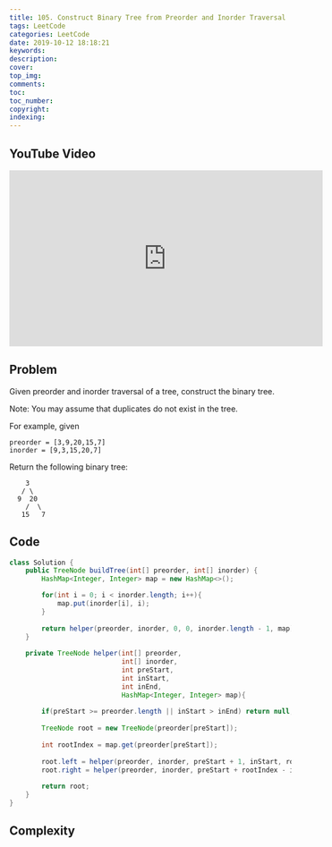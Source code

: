 ```yaml
---
title: 105. Construct Binary Tree from Preorder and Inorder Traversal
tags: LeetCode
categories: LeetCode
date: 2019-10-12 18:18:21
keywords:
description:
cover:
top_img:
comments:
toc:
toc_number:
copyright:
indexing:
---
```

## YouTube Video
<iframe width="560" height="315" src="https://www.youtube.com/embed/6Xcz08RkRHE" frameborder="0" allow="accelerometer; autoplay; encrypted-media; gyroscope; picture-in-picture" allowfullscreen></iframe>

## Problem
Given preorder and inorder traversal of a tree, construct the binary tree.

Note:
You may assume that duplicates do not exist in the tree.

For example, given
```
preorder = [3,9,20,15,7]
inorder = [9,3,15,20,7]
```
Return the following binary tree:
```
    3
   / \
  9  20
    /  \
   15   7
```

## Code
```java
class Solution {
    public TreeNode buildTree(int[] preorder, int[] inorder) {
        HashMap<Integer, Integer> map = new HashMap<>();

        for(int i = 0; i < inorder.length; i++){
            map.put(inorder[i], i);
        } 
        
        return helper(preorder, inorder, 0, 0, inorder.length - 1, map);
    }
    
    private TreeNode helper(int[] preorder, 
                            int[] inorder, 
                            int preStart, 
                            int inStart, 
                            int inEnd, 
                            HashMap<Integer, Integer> map){
        
        if(preStart >= preorder.length || inStart > inEnd) return null;
        
        TreeNode root = new TreeNode(preorder[preStart]);
        
        int rootIndex = map.get(preorder[preStart]);
        
        root.left = helper(preorder, inorder, preStart + 1, inStart, rootIndex - 1, map);
        root.right = helper(preorder, inorder, preStart + rootIndex - inStart + 1, rootIndex + 1, inEnd, map);
        
        return root;
    }
}
```

## Complexity
